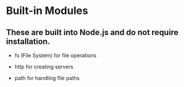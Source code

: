 # Built-in Modules

## These are built into Node.js and do not require installation.

- fs (File System) for file operations

- http for creating servers

- path for handling file paths
